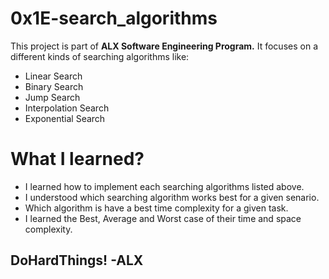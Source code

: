 # 0x1E-search_algorithms

This project is part of <b>ALX Software Engineering Program.</b> It focuses on a different kinds of searching algorithms like:

* Linear Search
* Binary Search
* Jump Search
* Interpolation Search
* Exponential Search

# What I learned?

* I learned how to implement each searching algorithms listed above.
* I understood which searching algorithm works best for a given senario.
* Which algorithm is have a best time complexity for a given task.
* I learned the Best, Average and Worst case of their time and space complexity.


## DoHardThings! -ALX

